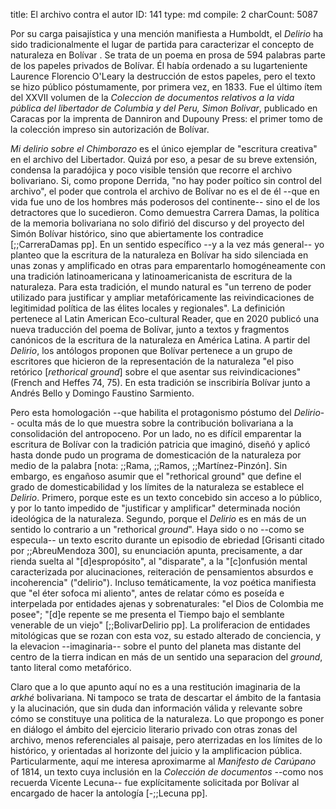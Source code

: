 title:          El archivo contra el autor
ID:             141
type:           md
compile:        2
charCount:      5087


Por su carga paisajística y una mención manifiesta a Humboldt, el *Delirio* ha sido tradicionalmente el lugar de partida para caracterizar el concepto de naturaleza en Bolívar <!--nota: ejemplos incluyendo LEAR-->. Se trata de un poema en prosa de 594 palabras parte de los papeles privados de Bolívar. Él había ordenado a su lugarteniente Laurence Florencio O'Leary la destrucción de estos papeles, pero el texto se hizo público póstumamente, por primera vez, en 1833. Fue el último ítem del XXVII volumen de la _Coleccion de documentos relativos a la vida pública del libertador de Columbia y del Peru, Simon Bolivar_, publicado en Caracas por la imprenta de Danniron and Dupouny Press: el primer tomo de la colección impreso sin autorización de Bolívar.<!-- nota: detalles del chisme-->

_Mi delirio sobre el Chimborazo_ es el único ejemplar de "escritura creativa" en el archivo del Libertador.  Quizá por eso, a pesar de su breve extensión, condensa la paradójica y poco visible tensión que recorre el archivo bolivariano. Si, como propone Derrida, "no hay poder poítico sin control del archivo", el poder que controla el archivo de Bolívar no es el de él --que en vida fue uno de los hombres más poderosos del continente-- sino el de los detractores que lo sucedieron. Como demuestra Carrera Damas, la política de la memoria bolivariana no solo difirió del discurso y del proyecto del Simón Bolívar histórico, sino que abiertamente los contradice [;;CarreraDamas pp]. En un sentido específico --y a la vez más general-- yo planteo que la escritura de la naturaleza en Bolívar ha sido silenciada en unas zonas y amplificado en otras para emparentarlo homogéneamente con una tradición latinoamericana y latinoamericanista de escritura de la naturaleza. Para esta tradición, el mundo natural es "un terreno de poder utilizado para justificar y ampliar metafóricamente las reivindicaciones de legitimidad política de las élites locales y regionales". La definición pertenece al Latin American Eco-cultural Reader, que en 2020 publicó una nueva traducción del poema de Bolívar, junto a textos y fragmentos canónicos de la escritura de la naturaleza en América Latina. A partir del _Delirio_, los antólogos proponen que Bolívar pertenece a un grupo de escritores que hicieron de la representación de la naturaleza "el piso retórico [*rethorical ground*] sobre el que asentar sus reivindicaciones" (French and Heffes 74, 75). En esta tradición se inscribiría Bolívar junto a Andrés Bello y Domingo Faustino Sarmiento. 

Pero esta homologación --que habilita el protagonismo póstumo del _Delirio_-- oculta más de lo que muestra sobre la contribución bolivariana a la consolidación del antropoceno. Por un lado, no es difícil emparentar la escritura de Bolívar con la tradición patricia que imaginó, diseñó y aplicó hasta donde pudo un programa de domesticación de la naturaleza por medio de la palabra [nota: ;;Rama, ;;Ramos, ;;Martínez-Pinzón]. Sin embargo, es engañoso asumir que el "rethorical ground" que define el grado de domesticabilidad y los límites de la naturaleza se establece el _Delirio_. Primero, porque este es un texto concebido sin acceso a lo público, y por lo tanto impedido de "justificar y amplificar" determinada noción ideológica de la naturaleza. Segundo, porque el _Delirio_ es en más de un sentido lo contrario a un "rethorical *ground*". Haya sido o no --como se especula-- un texto escrito durante un episodio de ebriedad [Grisanti citado por ;;AbreuMendoza 300], su enunciación apunta, precisamente, a dar rienda suelta al "[d]espropósito", al "disparate", a la "[c]onfusión mental caracterizada por alucinaciones, reiteración de pensamientos absurdos e incoherencia" ("delirio"). Incluso temáticamente, la voz poética manifiesta que "el éter sofoca mi aliento", antes de relatar cómo es poseída e interpelada por entidades ajenas y sobrenaturales: "el Dios de Colombia me posee"; "[d]e repente se me presenta el Tiempo bajo el semblante venerable de un viejo" [;;BolivarDelirio pp]. La proliferacion de entidades mitológicas que se rozan con esta voz, su estado alterado de conciencia, y la elevacion --imaginaria-- sobre el punto del planeta mas distante del centro de la tierra indican en más de un sentido una separacion del *ground*, tanto literal como metafórico. 

Claro que a lo que apunto aquí no es a una restitución imaginaria de la *arkhé* bolivariana. Ni tampoco se trata de descartar el ámbito de la fantasia y la alucinación, que sin duda dan información válida y relevante sobre cómo se constituye una politica de la naturaleza. Lo que propongo es poner en diálogo el ámbito del ejercicio literario privado con otras zonas del archivo, menos referenciales al paisaje, pero aterrizadas en los límites de lo histórico, y orientadas al horizonte del juicio y la amplificacion pública. Particularmente, aquí me interesa aproximarme al _Manifesto de Carúpano_ of 1814, un texto cuya inclusión en la *Colección de documentos* --como nos recuerda Vicente Lecuna-- fue explícitamente solicitada por Bolívar al encargado de hacer la antología [-;;Lecuna pp].
